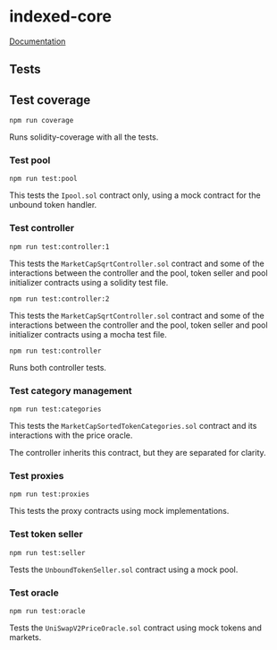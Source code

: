 # indexed-core

[Documentation](https://docs.indexed.finance)

## Tests

## Test coverage

`npm run coverage`

Runs solidity-coverage with all the tests.

### Test pool

`npm run test:pool`

This tests the `Ipool.sol` contract only, using a mock contract for the unbound token handler.

### Test controller

`npm run test:controller:1`

This tests the `MarketCapSqrtController.sol` contract and some of the interactions between the controller and the pool, token seller and pool initializer contracts using a solidity test file.

`npm run test:controller:2`

This tests the `MarketCapSqrtController.sol` contract and some of the interactions between the controller and the pool, token seller and pool initializer contracts using a mocha test file.

`npm run test:controller`

Runs both controller tests.

### Test category management

`npm run test:categories`

This tests the `MarketCapSortedTokenCategories.sol` contract and its interactions with the price oracle.

The controller inherits this contract, but they are separated for clarity.

### Test proxies

`npm run test:proxies`

This tests the proxy contracts using mock implementations.

### Test token seller

`npm run test:seller`

Tests the `UnboundTokenSeller.sol` contract using a mock pool.

### Test oracle

`npm run test:oracle`

Tests the `UniSwapV2PriceOracle.sol` contract using mock tokens and markets.
